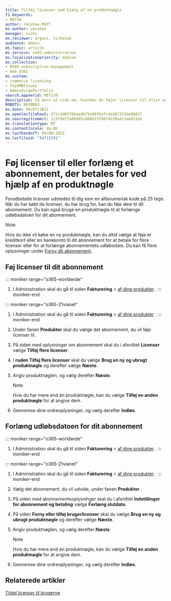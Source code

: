 ```yaml
---
title: Tilføj licenser ved hjælp af en produktnøgle
f1.keywords:
- NOCSH
author: cmcatee-MSFT
ms.author: cmcatee
manager: scotv
ms.reviewer: argani, nicholak
audience: Admin
ms.topic: article
ms.service: o365-administration
ms.localizationpriority: medium
ms.collection:
- M365-subscription-management
- Adm_O365
ms.custom:
- commerce_licensing
- TopSMBIssues
- AdminSurgePortfolio
search.appverid: MET150
description: Få mere at vide om, hvordan du føjer licenser til eller udvider dit abonnement med en produktnøgle.
ROBOTS: NOINDEX
ms.date: 04/07/2021
ms.openlocfilehash: df2c4d65f80aedb79e08f6efcab2873256e88d2f
ms.sourcegitcommit: 1c5f9d17a8b095cd88b23f4874539adc3ae021de
ms.translationtype: MT
ms.contentlocale: da-DK
ms.lasthandoff: 04/08/2022
ms.locfileid: "64715291"
---
```

# <a name="add-licenses-to-or-extend-a-subscription-paid-for-using-a-product-key"></a>Føj licenser til eller forlæng et abonnement, der betales for ved hjælp af en produktnøgle

Forudbetalte licenser udstedes til dig som en alfanumerisk kode på 25 tegn. Når du har købt de licenser, du har brug for, kan du føje dem til dit abonnement. Du kan også bruge en produktnøgle til at forlænge udløbsdatoen for dit abonnement.

> [!NOTE]
> Hvis du ikke vil købe en ny produktnøgle, kan du altid vælge at føje et kreditkort eller en bankkonto til dit abonnement for at betale for flere licenser eller for at forlænge abonnementets udløbsdato. Du kan få flere oplysninger under [Forny dit abonnement](../subscriptions/renew-your-subscription.md).
  
## <a name="add-licenses-to-your-subscription"></a>Føj licenser til dit abonnement

::: moniker range="o365-worldwide"

1. I Administration skal du gå til siden **Fakturering** \> <a href="https://go.microsoft.com/fwlink/p/?linkid=842054" target="_blank">af dine produkter</a> .
::: moniker-end

::: moniker range="o365-21vianet"

1. I Administration skal du gå til siden **Fakturering** \> <a href="https://go.microsoft.com/fwlink/p/?linkid=850626" target="_blank">af dine produkter</a> .
::: moniker-end

2. Under fanen **Produkter** skal du vælge det abonnement, du vil føje licenser til.
3. På siden med oplysninger om abonnement skal du i afsnittet **Licenser** vælge **Tilføj flere licenser**.
4. I **ruden Tilføj flere licenser** skal du vælge **Brug en ny og ubrugt produktnøgle** og derefter vælge **Næste**.
5. Angiv produktnøglen, og vælg derefter **Næste**.
    > [!NOTE]
    > Hvis du har mere end én produktnøgle, kan du vælge **Tilføj en anden produktnøgle** for at angive dem.
6. Gennemse dine ordreoplysninger, og vælg derefter **Indløs**.
  
## <a name="extend-the-expiration-date-of-your-subscription"></a>Forlæng udløbsdatoen for dit abonnement

::: moniker range="o365-worldwide"

1. I Administration skal du gå til siden **Fakturering** \> <a href="https://go.microsoft.com/fwlink/p/?linkid=842054" target="_blank">af dine produkter</a> .
::: moniker-end

::: moniker range="o365-21vianet"

1. I Administration skal du gå til siden **Fakturering** \> <a href="https://go.microsoft.com/fwlink/p/?linkid=850626" target="_blank">af dine produkter</a> .
::: moniker-end

2. Vælg det abonnement, du vil udvide, under fanen **Produkter** .
3. På siden med abonnementsoplysninger skal du i afsnittet **Indstillinger for abonnement og betaling** vælge **Forlæng slutdato**.
4. På siden **Forny eller tilføj brugerlicenser** skal du vælge **Brug en ny og ubrugt produktnøgle** og derefter vælge **Næste**.
5. Angiv produktnøglen, og vælg derefter **Næste**.
    > [!NOTE]
    > Hvis du har mere end én produktnøgle, kan du vælge **Tilføj en anden produktnøgle** for at angive dem.
6. Gennemse dine ordreoplysninger, og vælg derefter **Indløs**.

## <a name="related-articles"></a>Relaterede artikler

[Tildel licenser til brugerne](../../admin/manage/assign-licenses-to-users.md)
